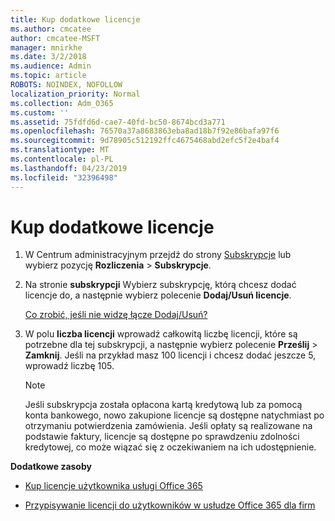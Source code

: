 ```yaml
---
title: Kup dodatkowe licencje
ms.author: cmcatee
author: cmcatee-MSFT
manager: mnirkhe
ms.date: 3/2/2018
ms.audience: Admin
ms.topic: article
ROBOTS: NOINDEX, NOFOLLOW
localization_priority: Normal
ms.collection: Adm_O365
ms.custom: ''
ms.assetid: 75fdfd6d-cae7-40fd-bc50-8674bcd3a771
ms.openlocfilehash: 76570a37a8683863eba8ad18b7f92e86bafa97f6
ms.sourcegitcommit: 9d78905c512192ffc4675468abd2efc5f2e4baf4
ms.translationtype: MT
ms.contentlocale: pl-PL
ms.lasthandoff: 04/23/2019
ms.locfileid: "32396498"
---
```

# <a name="buy-additional-licenses"></a>Kup dodatkowe licencje

1. W Centrum administracyjnym przejdź do strony [Subskrypcje](https://go.microsoft.com/fwlink/p/?linkid=842054) lub wybierz pozycję **Rozliczenia** \> **Subskrypcje**.
    
2. Na stronie **subskrypcji** Wybierz subskrypcję, którą chcesz dodać licencje do, a następnie wybierz polecenie **Dodaj/Usuń licencje**.
    
    [Co zrobić, jeśli nie widzę łącze Dodaj/Usuń?](https://support.office.com/article/36081d8d-b3fa-4948-8c34-e217bba825e1#bkmk_no_link)
    
3. W polu **liczba licencji** wprowadź całkowitą liczbę licencji, które są potrzebne dla tej subskrypcji, a następnie wybierz polecenie **Prześlij** \> **Zamknij**. Jeśli na przykład masz 100 licencji i chcesz dodać jeszcze 5, wprowadź liczbę 105.
    
    > [!NOTE]
    > Jeśli subskrypcja została opłacona kartą kredytową lub za pomocą konta bankowego, nowo zakupione licencje są dostępne natychmiast po otrzymaniu potwierdzenia zamówienia. Jeśli opłaty są realizowane na podstawie faktury, licencje są dostępne po sprawdzeniu zdolności kredytowej, co może wiązać się z oczekiwaniem na ich udostępnienie. 
  
 **Dodatkowe zasoby**
  
- [Kup licencje użytkownika usługi Office 365](https://support.office.com/article/36081d8d-b3fa-4948-8c34-e217bba825e1)
    
- [Przypisywanie licencji do użytkowników w usłudze Office 365 dla firm](https://support.office.com/article/997596b5-4173-4627-b915-36abac6786dc)
    

